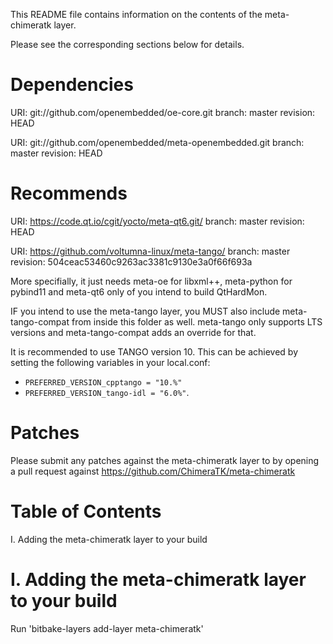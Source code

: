 This README file contains information on the contents of the meta-chimeratk layer.

Please see the corresponding sections below for details.

Dependencies
============

  URI: git://github.com/openembedded/oe-core.git
  branch: master
  revision: HEAD

  URI: git://github.com/openembedded/meta-openembedded.git
  branch: master
  revision: HEAD

Recommends
==========
  URI: https://code.qt.io/cgit/yocto/meta-qt6.git/
  branch: master
  revision: HEAD

  URI: https://github.com/voltumna-linux/meta-tango/
  branch: master
  revision: 504ceac53460c9263ac3381c9130e3a0f66f693a

  More specifially, it just needs meta-oe for libxml++, meta-python for pybind11
  and meta-qt6 only of you intend to build QtHardMon.

  IF you intend to use the meta-tango layer, you MUST also include meta-tango-compat from
  inside this folder as well. meta-tango only supports LTS versions and meta-tango-compat
  adds an override for that.

  It is recommended to use TANGO version 10. This can be achieved by setting the following
  variables in your local.conf:

  * `PREFERRED_VERSION_cpptango = "10.%"`
  * `PREFERRED_VERSION_tango-idl = "6.0%"`.


Patches
=======

Please submit any patches against the meta-chimeratk layer to by opening a pull request
against https://github.com/ChimeraTK/meta-chimeratk

Table of Contents
=================

  I. Adding the meta-chimeratk layer to your build

I. Adding the meta-chimeratk layer to your build
=================================================

Run 'bitbake-layers add-layer meta-chimeratk'


